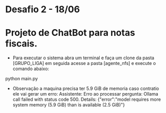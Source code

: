 # Desafio 2 - 18/06

# Projeto de ChatBot para notas fiscais.

* Para executar o sistema abra um terminal e faça um clone da pasta [GRUPO_LIGA] em seguida acesse a pasta [agente_nfs] e execute o comando abaixo:

python main.py

* Observação a maquina precisa ter 5.9 GiB de memoria caso contratio ele vai gerar um erro:
  Assistente: Erro ao processar pergunta: Ollama call failed with status code 500. Details: 
  {"error":"model requires more system memory (5.9 GiB) than is available (2.5 GiB)"}
